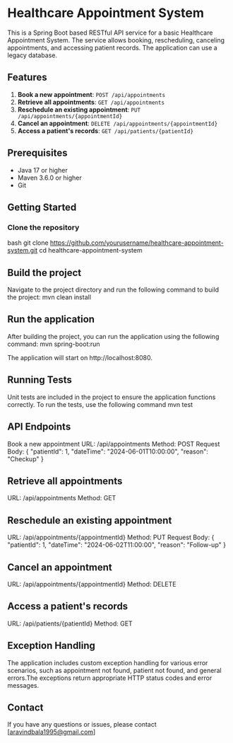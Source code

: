 # Healthcare Appointment System

This is a Spring Boot based RESTful API service for a basic Healthcare Appointment System. 
The service allows booking, rescheduling, canceling appointments, and accessing patient records. 
The application can use a legacy database.

## Features

1. **Book a new appointment**: `POST /api/appointments`
2. **Retrieve all appointments**: `GET /api/appointments`
3. **Reschedule an existing appointment**: `PUT /api/appointments/{appointmentId}`
4. **Cancel an appointment**: `DELETE /api/appointments/{appointmentId}`
5. **Access a patient's records**: `GET /api/patients/{patientId}`

## Prerequisites

- Java 17 or higher
- Maven 3.6.0 or higher
- Git

## Getting Started

### Clone the repository

bash
git clone https://github.com/yourusername/healthcare-appointment-system.git
cd healthcare-appointment-system

Build the project
------------------
Navigate to the project directory and run the following command to build the project:
mvn clean install

Run the application
--------------------
After building the project, you can run the application using the following command:
mvn spring-boot:run

The application will start on http://localhost:8080.

Running Tests
-------------
Unit tests are included in the project to ensure the application functions correctly. 
To run the tests, use the following command
mvn test

API Endpoints
--------------
Book a new appointment
URL: /api/appointments
Method: POST
Request Body:
{
  "patientId": 1,
  "dateTime": "2024-06-01T10:00:00",
  "reason": "Checkup"
}

Retrieve all appointments
---------------------------
URL: /api/appointments
Method: GET

Reschedule an existing appointment
-----------------------------------
URL: /api/appointments/{appointmentId}
Method: PUT
Request Body:
{
  "patientId": 1,
  "dateTime": "2024-06-02T11:00:00",
  "reason": "Follow-up"
}

Cancel an appointment
----------------------
URL: /api/appointments/{appointmentId}
Method: DELETE

Access a patient's records
----------------------------
URL: /api/patients/{patientId}
Method: GET

Exception Handling
--------------------
The application includes custom exception handling for various error scenarios, such as appointment not found, 
patient not found, and general errors.The exceptions return appropriate HTTP status codes and error messages.

Contact
---------
If you have any questions or issues, please contact [aravindbala1995@gmail.com]
